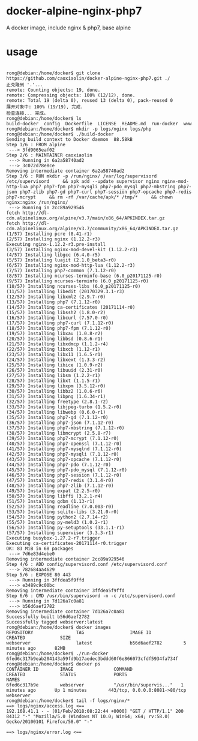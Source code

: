 # docker-alpine-nginx-php7
A docker image, include nginx &amp; php7, base alpine

# usage
<pre>
<code>
rong@debian:/home/docker$ git clone https://github.com/caoxiaolin/docker-alpine-nginx-php7.git ./
正克隆到 '.'...
remote: Counting objects: 19, done.
remote: Compressing objects: 100% (12/12), done.
remote: Total 19 (delta 0), reused 13 (delta 0), pack-reused 0
展开对象中: 100% (19/19), 完成.
检查连接... 完成。
rong@debian:/home/docker$ ls
build-docker  config  Dockerfile  LICENSE  README.md  run-docker  www
rong@debian:/home/docker$ mkdir -p logs/nginx logs/php
rong@debian:/home/docker$ ./build-docker 
Sending build context to Docker daemon  88.58kB
Step 1/6 : FROM alpine
 ---> 3fd9065eaf02
Step 2/6 : MAINTAINER caoxiaolin
 ---> Running in 6a2a58740ad2
 ---> 3c072d78e8ce
Removing intermediate container 6a2a58740ad2
Step 3/6 : RUN mkdir -p /run/nginx/ /var/log/supervisord /etc/supervisord     && apk add --update supervisor nginx nginx-mod-http-lua php7 php7-fpm php7-mysqli php7-pdo_mysql php7-mbstring php7-json php7-zlib php7-gd php7-curl php7-session php7-opcache php7-redis php7-mcrypt     && rm -rf /var/cache/apk/* /tmp/*     && chown nginx:nginx /run/nginx/
 ---> Running in 2cc89a929546
fetch http://dl-cdn.alpinelinux.org/alpine/v3.7/main/x86_64/APKINDEX.tar.gz
fetch http://dl-cdn.alpinelinux.org/alpine/v3.7/community/x86_64/APKINDEX.tar.gz
(1/57) Installing pcre (8.41-r1)
(2/57) Installing nginx (1.12.2-r3)
Executing nginx-1.12.2-r3.pre-install
(3/57) Installing nginx-mod-devel-kit (1.12.2-r3)
(4/57) Installing libgcc (6.4.0-r5)
(5/57) Installing luajit (2.1.0_beta3-r0)
(6/57) Installing nginx-mod-http-lua (1.12.2-r3)
(7/57) Installing php7-common (7.1.12-r0)
(8/57) Installing ncurses-terminfo-base (6.0_p20171125-r0)
(9/57) Installing ncurses-terminfo (6.0_p20171125-r0)
(10/57) Installing ncurses-libs (6.0_p20171125-r0)
(11/57) Installing libedit (20170329.3.1-r3)
(12/57) Installing libxml2 (2.9.7-r0)
(13/57) Installing php7 (7.1.12-r0)
(14/57) Installing ca-certificates (20171114-r0)
(15/57) Installing libssh2 (1.8.0-r2)
(16/57) Installing libcurl (7.57.0-r0)
(17/57) Installing php7-curl (7.1.12-r0)
(18/57) Installing php7-fpm (7.1.12-r0)
(19/57) Installing libxau (1.0.8-r2)
(20/57) Installing libbsd (0.8.6-r1)
(21/57) Installing libxdmcp (1.1.2-r4)
(22/57) Installing libxcb (1.12-r1)
(23/57) Installing libx11 (1.6.5-r1)
(24/57) Installing libxext (1.3.3-r2)
(25/57) Installing libice (1.0.9-r2)
(26/57) Installing libuuid (2.31-r0)
(27/57) Installing libsm (1.2.2-r1)
(28/57) Installing libxt (1.1.5-r1)
(29/57) Installing libxpm (3.5.12-r0)
(30/57) Installing libbz2 (1.0.6-r6)
(31/57) Installing libpng (1.6.34-r1)
(32/57) Installing freetype (2.8.1-r2)
(33/57) Installing libjpeg-turbo (1.5.2-r0)
(34/57) Installing libwebp (0.6.0-r1)
(35/57) Installing php7-gd (7.1.12-r0)
(36/57) Installing php7-json (7.1.12-r0)
(37/57) Installing php7-mbstring (7.1.12-r0)
(38/57) Installing libmcrypt (2.5.8-r7)
(39/57) Installing php7-mcrypt (7.1.12-r0)
(40/57) Installing php7-openssl (7.1.12-r0)
(41/57) Installing php7-mysqlnd (7.1.12-r0)
(42/57) Installing php7-mysqli (7.1.12-r0)
(43/57) Installing php7-opcache (7.1.12-r0)
(44/57) Installing php7-pdo (7.1.12-r0)
(45/57) Installing php7-pdo_mysql (7.1.12-r0)
(46/57) Installing php7-session (7.1.12-r0)
(47/57) Installing php7-redis (3.1.4-r0)
(48/57) Installing php7-zlib (7.1.12-r0)
(49/57) Installing expat (2.2.5-r0)
(50/57) Installing libffi (3.2.1-r4)
(51/57) Installing gdbm (1.13-r1)
(52/57) Installing readline (7.0.003-r0)
(53/57) Installing sqlite-libs (3.21.0-r0)
(54/57) Installing python2 (2.7.14-r2)
(55/57) Installing py-meld3 (1.0.2-r1)
(56/57) Installing py-setuptools (33.1.1-r1)
(57/57) Installing supervisor (3.3.3-r1)
Executing busybox-1.27.2-r7.trigger
Executing ca-certificates-20171114-r0.trigger
OK: 83 MiB in 68 packages
 ---> 7d6e83d4ebe0
Removing intermediate container 2cc89a929546
Step 4/6 : ADD config/supervisord.conf /etc/supervisord.conf
 ---> 782684aa4629
Step 5/6 : EXPOSE 80 443
 ---> Running in 3ffdea5f9ffd
 ---> e3489c9c00bc
Removing intermediate container 3ffdea5f9ffd
Step 6/6 : CMD /usr/bin/supervisord -n -c /etc/supervisord.conf
 ---> Running in 7d126a7c0a81
 ---> b56d6aef2782
Removing intermediate container 7d126a7c0a81
Successfully built b56d6aef2782
Successfully tagged webserver:latest
rong@debian:/home/docker$ docker images
REPOSITORY                TAG                 IMAGE ID            CREATED             SIZE
webserver                 latest              b56d6aef2782        5 minutes ago       82MB
rong@debian:/home/docker$ ./run-docker 
6fed6c317b9eab204143a59fd9b17aedec3bddd60f6e866073cfdf5934fa734f
rong@debian:/home/docker$ docker ps
CONTAINER ID        IMAGE               COMMAND                  CREATED             STATUS              PORTS                           NAMES
6fed6c317b9e        webserver           "/usr/bin/supervis..."   1 minutes ago       Up 1 minutes        443/tcp, 0.0.0.0:8081->80/tcp   webserver
rong@debian:/home/docker$ tail -f logs/nginx/*
==> logs/nginx/access.log <==
192.168.41.1 - - [01/Feb/2018:08:22:44 +0000] "GET / HTTP/1.1" 200 84312 "-" "Mozilla/5.0 (Windows NT 10.0; Win64; x64; rv:58.0) Gecko/20100101 Firefox/58.0" "-"

==> logs/nginx/error.log <==
</code>
</pre>
